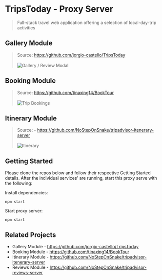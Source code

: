 # TripsToday - Proxy Server
> Full-stack travel web application offering a selection of local-day-trip activities

## Gallery Module
> Source: https://github.com/jorgio-castello/TripsToday
<br></br>
![Gallery / Review Modal](https://media.giphy.com/media/kyRGggoT7cFvrqRTaC/giphy.gif)

## Booking Module
> Source: https://github.com/tinaxing14/BookTour
<br></br>
![Trip Bookings](https://media.giphy.com/media/d5SvDB5ApfBY9rAoim/giphy.gif)

## Itinerary Module
> Source: - https://github.com/NoStepOnSnake/tripadvisor-itenerary-server
<br></br>
![Itinerary](https://media.giphy.com/media/giQD4BIGMxgG6ZRkqw/giphy.gif)

## Getting Started
Please clone the repos below and follow their respective Getting Started details. After the individual services' are running, start this proxy serve with the following:

Install dependencies:
``` 
npm start
```

Start proxy server:
``` 
npm start
```

## Related Projects
- Gallery Module - https://github.com/jorgio-castello/TripsToday
- Booking Module - https://github.com/tinaxing14/BookTour
- Itinerary Module - https://github.com/NoStepOnSnake/tripadvisor-itenerary-server
- Reviews Module - https://github.com/NoStepOnSnake/tripadvisor-reviews-server

